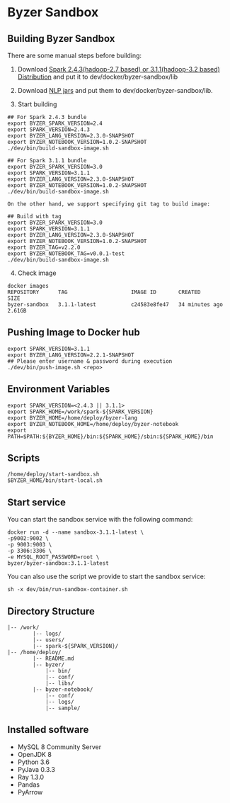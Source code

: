 # Byzer Sandbox

## Building Byzer Sandbox

There are some manual steps before building:

1. Download [Spark 2.4.3(hadoop-2.7 based) or 3.1.1(hadoop-3.2 based) Distribution](https://archive.apache.org/dist/spark/)  and put it to dev/docker/byzer-sandbox/lib

2. Download [NLP jars](https://download.byzer.org/byzer/misc/) and put them to dev/docker/byzer-sandbox/lib.

3. Start building

```shell   
## For Spark 2.4.3 bundle
export BYZER_SPARK_VERSION=2.4
export SPARK_VERSION=2.4.3
export BYZER_LANG_VERSION=2.3.0-SNAPSHOT
export BYZER_NOTEBOOK_VERSION=1.0.2-SNAPSHOT
./dev/bin/build-sandbox-image.sh

## For Spark 3.1.1 bundle
export BYZER_SPARK_VERSION=3.0
export SPARK_VERSION=3.1.1
export BYZER_LANG_VERSION=2.3.0-SNAPSHOT
export BYZER_NOTEBOOK_VERSION=1.0.2-SNAPSHOT
./dev/bin/build-sandbox-image.sh

On the other hand, we support specifying git tag to build image:

## Build with tag
export BYZER_SPARK_VERSION=3.0
export SPARK_VERSION=3.1.1
export BYZER_LANG_VERSION=2.3.0-SNAPSHOT
export BYZER_NOTEBOOK_VERSION=1.0.2-SNAPSHOT
export BYZER_TAG=v2.2.0
export BYZER_NOTEBOOK_TAG=v0.0.1-test
./dev/bin/build-sandbox-image.sh
```
4. Check image
```shell
docker images
REPOSITORY      TAG                    IMAGE ID       CREATED          SIZE
byzer-sandbox   3.1.1-latest           c24583e8fe47   34 minutes ago   2.61GB
```

## Pushing Image to Docker hub
```shell
export SPARK_VERSION=3.1.1
export BYZER_LANG_VERSION=2.2.1-SNAPSHOT
## Please enter username & password during execution
./dev/bin/push-image.sh <repo>
```

## Environment Variables
````shell
export SPARK_VERSION=<2.4.3 || 3.1.1>
export SPARK_HOME=/work/spark-${SPARK_VERSION}
export BYZER_HOME=/home/deploy/byzer-lang
export BYZER_NOTEBOOK_HOME=/home/deploy/byzer-notebook
export PATH=$PATH:${BYZER_HOME}/bin:${SPARK_HOME}/sbin:${SPARK_HOME}/bin
````

## Scripts
```shell
/home/deploy/start-sandbox.sh
$BYZER_HOME/bin/start-local.sh
```

## Start service

You can start the sandbox service with the following command:

```
docker run -d --name sandbox-3.1.1-latest \
-p9002:9002 \
-p 9003:9003 \
-p 3306:3306 \
-e MYSQL_ROOT_PASSWORD=root \
byzer/byzer-sandbox:3.1.1-latest
```

You can also use the script we provide to start the sandbox service:

```shell
sh -x dev/bin/run-sandbox-container.sh
```

## Directory Structure
```shell
|-- /work/
        |-- logs/  
        |-- users/
        |-- spark-${SPARK_VERSION}/
|-- /home/deploy/
        |-- README.md
        |-- byzer/
            |-- bin/                          
            |-- conf/                         
            |-- libs/                         
        |-- byzer-notebook/                   
            |-- conf/                         
            |-- logs/                         
            |-- sample/    
```

## Installed software
- MySQL 8 Community Server
- OpenJDK 8
- Python 3.6
- PyJava 0.3.3
- Ray 1.3.0
- Pandas
- PyArrow